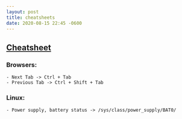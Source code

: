 ```yaml
---
layout: post
title: cheatsheets
date: 2020-08-15 22:45 -0600
---
```

## [Cheatsheet](Cheatsheet)

### Browsers:
    - Next Tab -> Ctrl + Tab
    - Previous Tab -> Ctrl + Shift + Tab

### Linux:
    - Power supply, battery status -> /sys/class/power_supply/BAT0/

